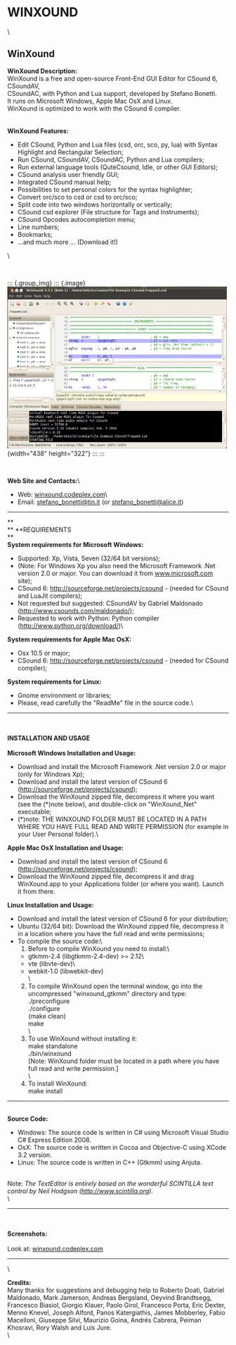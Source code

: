 WINXOUND
========

\

WinXound
--------

<div>

**WinXound Description:**\
WinXound is a free and open-source Front-End GUI Editor for CSound 6,
CSoundAV,\
CSoundAC, with Python and Lua support, developed by Stefano Bonetti.\
It runs on Microsoft Windows, Apple Mac OsX and Linux.\
WinXound is optimized to work with the CSound 6 compiler.\
\
\
**WinXound Features:**

</div>

<div>

-   Edit CSound, Python and Lua files (csd, orc, sco, py, lua) with
    Syntax Highlight and Rectangular Selection;
-   Run CSound, CSoundAV, CSoundAC, Python and Lua compilers;
-   Run external language tools (QuteCsound, Idle, or other GUI
    Editors);
-   CSound analysis user friendly GUI;
-   Integrated CSound manual help;
-   Possibilities to set personal colors for the syntax highlighter;
-   Convert orc/sco to csd or csd to orc/sco;
-   Split code into two windows horizontally or vertically;
-   CSound csd explorer (File structure for Tags and Instruments);
-   CSound Opcodes autocompletion menu;
-   Line numbers;
-   Bookmarks;
-   \...and much more \... (Download it!) 

\

</div>

 

::: {.group_img}
::: {.image}
![](static/winxound_linux.jpg){width="438" height="322"}
:::
:::

 

**Web Site and Contacts:**\
- Web:
[winxound.codeplex.com](http://winxound.codeplex.com "winxound.codeplex.com")\
- Email: <stefano_bonetti@tin.it> (or <stefano_bonetti@alice.it>)

------------------------------------------------------------------------

** \
** **REQUIREMENTS\
**\
**System requirements for Microsoft Windows:**

-   Supported: Xp, Vista, Seven (32/64 bit versions);
-   (Note: For Windows Xp you also need the Microsoft Framework .Net
    version 2.0 or major. You can download it from www.microsoft.com
    site);
-   CSound 6: <http://sourceforge.net/projects/csound> - (needed for
    CSound and LuaJit compilers);
-   Not requested but suggested: CSoundAV by Gabriel Maldonado
    (<http://www.csounds.com/maldonado/>);
-   Requested to work with Python: Python compiler
    (<http://www.python.org/download/>)\

**System requirements for Apple Mac OsX:**

-   Osx 10.5 or major;
-   CSound 6: <http://sourceforge.net/projects/csound> - (needed for
    CSound compiler);

**System requirements for Linux:**

-   Gnome environment or libraries;
-   Please, read carefully the \"ReadMe\" file in the source code.\

------------------------------------------------------------------------

\
\
**INSTALLATION AND USAGE\
\
Microsoft Windows Installation and Usage:**

-   Download and install the Microsoft Framework .Net version 2.0 or
    major (only for Windows Xp);
-   Download and install the latest version of CSound 6
    (<http://sourceforge.net/projects/csound>);
-   Download the WinXound zipped file, decompress it where you want (see
    the (\*)note below), and double-click on \"WinXound\_Net\"
    executable;
-   (\*)note: THE WINXOUND FOLDER MUST BE LOCATED IN A PATH WHERE YOU
    HAVE FULL READ AND WRITE PERMISSION (for example in your User
    Personal folder).\

**Apple Mac OsX Installation and Usage:**

-   Download and install the latest version of CSound 6
    (<http://sourceforge.net/projects/csound>);
-   Download the WinXound zipped file, decompress it and drag
    WinXound.app to your Applications folder (or where you want). Launch
    it from there.

**Linux Installation and Usage:**

-   Download and install the latest version of CSound 6 for your
    distribution;
-   Ubuntu (32/64 bit): Download the WinXound zipped file, decompress it
    in a location where you have the full read and write permissions;
-   To compile the source code:\
    1) Before to compile WinXound you need to install:\
    - gtkmm-2.4 (libgtkmm-2.4-dev) \>= 2.12\
    - vte (libvte-dev)\
    - webkit-1.0 (libwebkit-dev)\
    \
    2) To compile WinXound open the terminal window, go into the
    uncompressed \"winxound\_gtkmm\" directory and type:\
    ./preconfigure\
    ./configure\
    (make clean)\
    make\
    \
    3) To use WinXound without installing it:\
    make standalone\
    ./bin/winxound\
    \[Note: WinXound folder must be located in a path where you have
    full read and write permission.\]\
    \
    4) To install WinXound:\
    make install

------------------------------------------------------------------------

\
**Source Code:**

-   Windows: The source code is written in C\# using Microsoft Visual
    Studio C\# Express Edition 2008.
-   OsX: The source code is written in Cocoa and Objective-C using XCode
    3.2 version.
-   Linux: The source code is written in C++ (Gtkmm) using Anjuta.

\
Note: *The TextEditor is entirely based on the wonderful SCINTILLA text
control by Neil Hodgson (<http://www.scintilla.org>).*\
\

------------------------------------------------------------------------

\
\
**Screenshots:**\
\
Look
at: [winxound.codeplex.com](http://winxound.codeplex.com/ "winxound.codeplex.com") 

------------------------------------------------------------------------

\

**Credits:**\
Many thanks for suggestions and debugging help to Roberto Doati, Gabriel
Maldonado, Mark Jamerson, Andreas Bergsland, Oeyvind Brandtsegg,
Francesco Biasiol, Giorgio Klauer, Paolo Girol, Francesco Porta, Eric
Dexter, Menno Knevel, Joseph Alford, Panos Katergiathis, James
Mobberley, Fabio Macelloni, Giuseppe Silvi, Maurizio Goina, Andrés
Cabrera, Peiman Khosravi, Rory Walsh and Luis Jure.\
\
